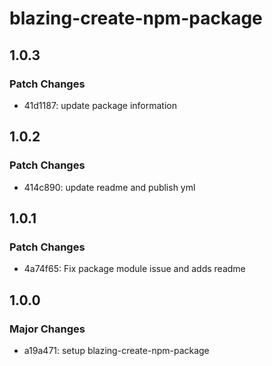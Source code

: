# blazing-create-npm-package

## 1.0.3

### Patch Changes

- 41d1187: update package information

## 1.0.2

### Patch Changes

- 414c890: update readme and publish yml

## 1.0.1

### Patch Changes

- 4a74f65: Fix package module issue and adds readme

## 1.0.0

### Major Changes

- a19a471: setup blazing-create-npm-package
